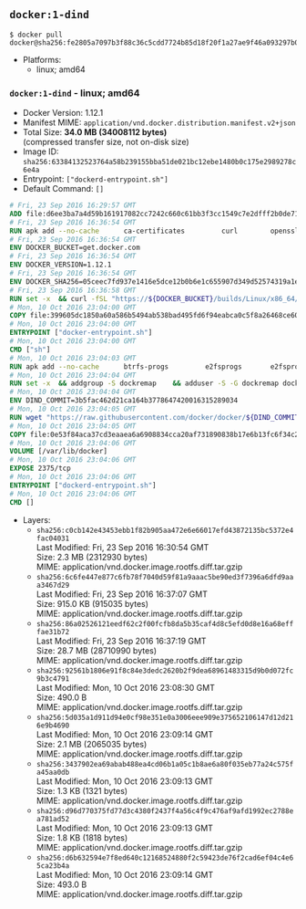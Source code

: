 ## `docker:1-dind`

```console
$ docker pull docker@sha256:fe2805a7097b3f88c36c5cdd7724b85d18f20f1a27ae9f46a093297b0f26a26b
```

-	Platforms:
	-	linux; amd64

### `docker:1-dind` - linux; amd64

-	Docker Version: 1.12.1
-	Manifest MIME: `application/vnd.docker.distribution.manifest.v2+json`
-	Total Size: **34.0 MB (34008112 bytes)**  
	(compressed transfer size, not on-disk size)
-	Image ID: `sha256:63384132523764a58b239155bba51de021bc12ebe1480b0c175e2989278c6e4a`
-	Entrypoint: `["dockerd-entrypoint.sh"]`
-	Default Command: `[]`

```dockerfile
# Fri, 23 Sep 2016 16:29:57 GMT
ADD file:d6ee3ba7a4d59b161917082cc7242c660c61bb3f3cc1549c7e2dfff2b0de7104 in / 
# Fri, 23 Sep 2016 16:36:54 GMT
RUN apk add --no-cache 		ca-certificates 		curl 		openssl
# Fri, 23 Sep 2016 16:36:54 GMT
ENV DOCKER_BUCKET=get.docker.com
# Fri, 23 Sep 2016 16:36:54 GMT
ENV DOCKER_VERSION=1.12.1
# Fri, 23 Sep 2016 16:36:54 GMT
ENV DOCKER_SHA256=05ceec7fd937e1416e5dce12b0b6e1c655907d349d52574319a1e875077ccb79
# Fri, 23 Sep 2016 16:36:58 GMT
RUN set -x 	&& curl -fSL "https://${DOCKER_BUCKET}/builds/Linux/x86_64/docker-${DOCKER_VERSION}.tgz" -o docker.tgz 	&& echo "${DOCKER_SHA256} *docker.tgz" | sha256sum -c - 	&& tar -xzvf docker.tgz 	&& mv docker/* /usr/local/bin/ 	&& rmdir docker 	&& rm docker.tgz 	&& docker -v
# Mon, 10 Oct 2016 23:04:00 GMT
COPY file:399605dc1850a60a586b5494ab538bad495fd6f94eabca0c5f8a26468ce6030f in /usr/local/bin/ 
# Mon, 10 Oct 2016 23:04:00 GMT
ENTRYPOINT ["docker-entrypoint.sh"]
# Mon, 10 Oct 2016 23:04:00 GMT
CMD ["sh"]
# Mon, 10 Oct 2016 23:04:03 GMT
RUN apk add --no-cache 		btrfs-progs 		e2fsprogs 		e2fsprogs-extra 		iptables 		xfsprogs 		xz
# Mon, 10 Oct 2016 23:04:04 GMT
RUN set -x 	&& addgroup -S dockremap 	&& adduser -S -G dockremap dockremap 	&& echo 'dockremap:165536:65536' >> /etc/subuid 	&& echo 'dockremap:165536:65536' >> /etc/subgid
# Mon, 10 Oct 2016 23:04:04 GMT
ENV DIND_COMMIT=3b5fac462d21ca164b3778647420016315289034
# Mon, 10 Oct 2016 23:04:05 GMT
RUN wget "https://raw.githubusercontent.com/docker/docker/${DIND_COMMIT}/hack/dind" -O /usr/local/bin/dind 	&& chmod +x /usr/local/bin/dind
# Mon, 10 Oct 2016 23:04:05 GMT
COPY file:0e53f84aca37cd3eaaea6a6908834cca20af731890838b17e6b13fc6f34c20b3 in /usr/local/bin/ 
# Mon, 10 Oct 2016 23:04:06 GMT
VOLUME [/var/lib/docker]
# Mon, 10 Oct 2016 23:04:06 GMT
EXPOSE 2375/tcp
# Mon, 10 Oct 2016 23:04:06 GMT
ENTRYPOINT ["dockerd-entrypoint.sh"]
# Mon, 10 Oct 2016 23:04:06 GMT
CMD []
```

-	Layers:
	-	`sha256:c0cb142e43453ebb1f82b905aa472e6e66017efd43872135bc5372e4fac04031`  
		Last Modified: Fri, 23 Sep 2016 16:30:54 GMT  
		Size: 2.3 MB (2312930 bytes)  
		MIME: application/vnd.docker.image.rootfs.diff.tar.gzip
	-	`sha256:6c6fe447e877c6fb78f7040d59f81a9aaac5be90ed3f7396a6dfd9aaa3467d29`  
		Last Modified: Fri, 23 Sep 2016 16:37:07 GMT  
		Size: 915.0 KB (915035 bytes)  
		MIME: application/vnd.docker.image.rootfs.diff.tar.gzip
	-	`sha256:86a02526121eedf62c2f00fcfb8da5b35caf4d8c5efd0d8e16a68efffae31b72`  
		Last Modified: Fri, 23 Sep 2016 16:37:19 GMT  
		Size: 28.7 MB (28710990 bytes)  
		MIME: application/vnd.docker.image.rootfs.diff.tar.gzip
	-	`sha256:92561b1806e91f8c84e3dedc2620b2f9dea68961483315d9b0d072fc9b3c4791`  
		Last Modified: Mon, 10 Oct 2016 23:08:30 GMT  
		Size: 490.0 B  
		MIME: application/vnd.docker.image.rootfs.diff.tar.gzip
	-	`sha256:5d035a1d911d94e0cf98e351e0a3006eee909e375652106147d12d216e9b4690`  
		Last Modified: Mon, 10 Oct 2016 23:09:14 GMT  
		Size: 2.1 MB (2065035 bytes)  
		MIME: application/vnd.docker.image.rootfs.diff.tar.gzip
	-	`sha256:3437902ea69abab488ea4cd06b1a05c1b8ae6a80f035eb77a24c575fa45aa0db`  
		Last Modified: Mon, 10 Oct 2016 23:09:13 GMT  
		Size: 1.3 KB (1321 bytes)  
		MIME: application/vnd.docker.image.rootfs.diff.tar.gzip
	-	`sha256:d96d770375fd77d3c4380f2437f4a56c4f9c476af9afd1992ec2788ea781ad52`  
		Last Modified: Mon, 10 Oct 2016 23:09:13 GMT  
		Size: 1.8 KB (1818 bytes)  
		MIME: application/vnd.docker.image.rootfs.diff.tar.gzip
	-	`sha256:d6b632594e7f8ed640c12168524880f2c59423de76f2cad6ef04c4e65ca23b4a`  
		Last Modified: Mon, 10 Oct 2016 23:09:14 GMT  
		Size: 493.0 B  
		MIME: application/vnd.docker.image.rootfs.diff.tar.gzip

